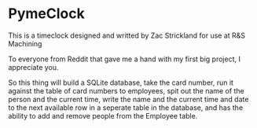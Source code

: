 # PymeClock
This is a timeclock designed and writted by Zac Strickland for use at R&S Machining


To everyone from Reddit that gave me a hand with my first big project, I appreciate you.

So this thing will build a SQLite database, take the card number, run it against the table of card numbers to employees, spit out the name of the person and the current time, write the name and the current time and date to the next available row in a seperate table in the database, and has the ability to add and remove people from the Employee table.

